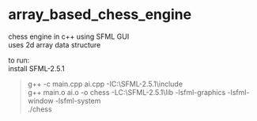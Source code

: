 # array_based_chess_engine
chess engine in c++ using SFML GUI <br>
uses 2d array data structure <br>

to run: <br>
install SFML-2.5.1<br>
> g++ -c main.cpp ai.cpp -IC:\SFML-2.5.1\include <br>
> g++ main.o ai.o -o chess -LC:\SFML-2.5.1\lib -lsfml-graphics -lsfml-window -lsfml-system <br>
> ./chess <br>
